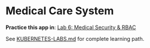 # Medical Care System

**Practice this app in**: [Lab 6: Medical Security & RBAC](../labs/06-medical-security.md)

See [KUBERNETES-LABS.md](../docs/KUBERNETES-LABS.md) for complete learning path.
